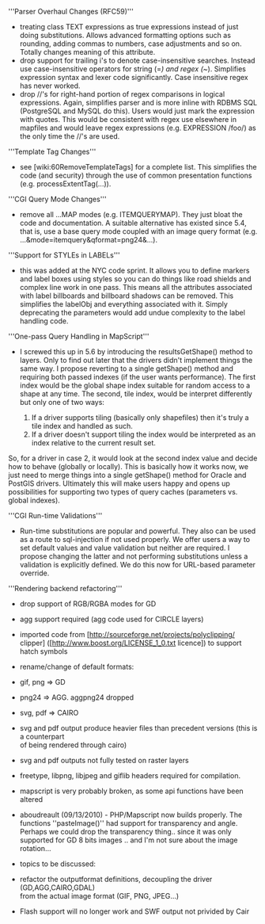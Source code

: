                                                                                                                                                                                                                                                                                                                                                                                                                                                                          
'''Parser Overhaul Changes (RFC59)'''                                                                                                                                                                                                                                                                                                                                                                                                                                    
                                                                                                                                                                                                                                                                                                                                                                                                                                                                         
 - treating class TEXT expressions as true expressions instead of just doing substitutions. Allows advanced formatting options such as rounding, adding commas to numbers, case adjustments and so on. Totally changes meaning of this attribute.                                                                                                                                                                                                                        
 - drop support for trailing i's to denote case-insensitive searches. Instead use case-insensitive operators for string (=*) and regex (~*). Simplifies expression syntax and lexer code significantly. Case insensitive regex has never worked.                                                                                                                                                                                                                         
 - drop //'s for right-hand portion of regex comparisons in logical expressions. Again, simplifies parser and is more inline with RDBMS SQL (PostgreSQL and MySQL do this). Users would just mark the expression with quotes. This would be consistent with regex use elsewhere in mapfiles and would leave regex expressions (e.g. EXPRESSION /foo/) as the only time the //'s are used.                                                                                
                                                                                                                                                                                                                                                                                                                                                                                                                                                                         
'''Template Tag Changes'''                                                                                                                                                                                                                                                                                                                                                                                                                                               
                                                                                                                                                                                                                                                                                                                                                                                                                                                                         
 - see [wiki:60RemoveTemplateTags] for a complete list. This simplifies the code (and security) through the use of common presentation functions (e.g. processExtentTag(...)).                                                                                                                                                                                                                                                                                           
                                                                                                                                                                                                                                                                                                                                                                                                                                                                         
'''CGI Query Mode Changes'''                                                                                                                                                                                                                                                                                                                                                                                                                                             
                                                                                                                                                                                                                                                                                                                                                                                                                                                                         
 - remove all ...MAP modes (e.g. ITEMQUERYMAP). They just bloat the code and documentation. A suitable alternative has existed since 5.4, that is, use a base query mode coupled with an image query format (e.g. ...&mode=itemquery&qformat=png24&...).                                                                                                                                                                                                                 
                                                                                                                                                                                                                                                                                                                                                                                                                                                                         
                                                                                                                                                                                                                                                                                                                                                                                                                                                                         
'''Support for STYLEs in LABELs'''                                                                                                                                                                                                                                                                                                                                                                                                                                       
                                                                                                                                                                                                                                                                                                                                                                                                                                                                         
 - this was added at the NYC code sprint. It allows you to define markers and label boxes using styles so you can do things like road shields and complex line work in one pass. This means all the attributes associated with label billboards and billboard shadows can be removed. This simplifies the labelObj and everything associated with it. Simply deprecating the parameters would add undue complexity to the label handling code.                           
                                                                                                                                                                                                                                                                                                                                                                                                                                                                         
'''One-pass Query Handling in MapScript'''                                                                                                                                                                                                                                                                                                                                                                                                                               
                                                                                                                                                                                                                                                                                                                                                                                                                                                                         
 - I screwed this up in 5.6 by introducing the resultsGetShape() method to layers. Only to find out later that the drivers didn't implement things the same way. I propose reverting to a single getShape() method and requiring both passed indexes (if the user wants performance). The first index would be the global shape index suitable for random access to a shape at any time. The second, tile index, would be interpret differently but only one of two ways:
                                                                                                                                                                                                                                                                                                                                                                                                                                                                         
    1. If a driver supports tiling (basically only shapefiles) then it's truly a tile index and handled as such.                                                                                                                                                                                                                                                                                                                                                         
    2. If a driver doesn't support tiling the index would be interpreted as an index relative to the current result set.                                                                                                                                                                                                                                                                                                                                                 
                                                                                                                                                                                                                                                                                                                                                                                                                                                                         
So, for a driver in case 2, it would look at the second index value and decide how to behave (globally or locally). This is basically how it works now, we just need to merge things into a single getShape() method for Oracle and PostGIS drivers. Ultimately this will make users happy and opens up possibilities for supporting two types of query caches (parameters vs. global indexes).                                                                          
                                                                                                                                                                                                                                                                                                                                                                                                                                                                         
'''CGI Run-time Validations'''                                                                                                                                                                                                                                                                                                                                                                                                                                           
                                                                                                                                                                                                                                                                                                                                                                                                                                                                         
 - Run-time substitutions are popular and powerful. They also can be used as a route to sql-injection if not used properly. We offer users a way to set default values and value validation but neither are required. I propose changing the latter and not performing substitutions unless a validation is explicitly defined. We do this now for URL-based parameter override.                                                                                         
                                                                                                                                                                                                                                                                                                                                                                                                                                                                         
'''Rendering backend refactoring'''                                                                                                                                                                                                                                                                                                                                                                                                                                      
                                                                                                                                                                                                                                                                                                                                                                                                                                                                         
 - drop support of RGB/RGBA modes for GD                                                                                                                                                                                                                                                                                                                                                                                                                                 
 - agg support required (agg code used for CIRCLE layers)                                                                                                                                                                                                                                                                                                                                                                                                                
 - imported code from  [http://sourceforge.net/projects/polyclipping/ clipper] ([http://www.boost.org/LICENSE_1_0.txt licence]) to support hatch symbols                                                                                                                                                                                                                                                                                                                 
 - rename/change of default formats:                                                                                                                                                                                                                                                                                                                                                                                                                                     
  - gif, png => GD                                                                                                                                                                                                                                                                                                                                                                                                                                                       
  - png24 => AGG. aggpng24 dropped                                                                                                                                                                                                                                                                                                                                                                                                                                       
  - svg, pdf => CAIRO                                                                                                                                                                                                                                                                                                                                                                                                                                                    
 - svg and pdf output produce heavier files than precedent versions (this is a counterpart                                                                                                                                                                                                                                                                                                                                                                               
  of being rendered through cairo)                                                                                                                                                                                                                                                                                                                                                                                                                                       
 - svg and pdf outputs not fully tested on raster layers                                                                                                                                                                                                                                                                                                                                                                                                                 
 - freetype, libpng, libjpeg and giflib headers required for compilation.                                                                                                                                                                                                                                                                                                                                                                                                
 - mapscript is very probably broken, as some api functions have been altered                                                                                                                                                                                                                                                                                                                                                                                            
  - aboudreault (09/13/2010) - PHP/Mapscript now builds properly. The functions ''pasteImage()'' had support for transparency and angle. Perhaps we could drop the transparency thing.. since it was only supported for GD 8 bits images .. and I'm not sure about the image rotation...                                                                                                                                                                                 
                                                                                                                                                                                                                                                                                                                                                                                                                                                                         
 - topics to be discussed:                                                                                                                                                                                                                                                                                                                                                                                                                                               
  - refactor the outputformat definitions, decoupling the driver (GD,AGG,CAIRO,GDAL)                                                                                                                                                                                                                                                                                                                                                                                     
    from the actual image format (GIF, PNG, JPEG...)                                                                                                                                                                                                                                                                                                                                                                                                                     
                                                                                                                                                                                                                                                                                                                                                                                                                                                                         
 - Flash support will no longer work and SWF output not privided by Cair
